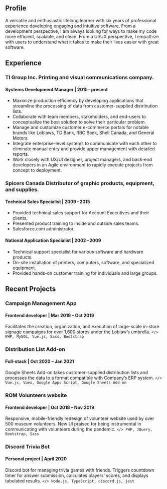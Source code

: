 ## Profile
A versatile and enthusiastic lifelong learner with six years of professional experience developing engaging and intuitive software. From a development perspective, I am always looking for ways to make my code more efficient, scalable, and clean. From a UI/UX perspective, I empathize with users to understand what it takes to make their lives easier with great software.

## Experience
### TI Group Inc. <span class="company-description">Printing and visual communications company.</span>

#### Systems Development Manager |  2015 – present

- Maximize production efficiency by developing applications that streamline the processing of data from customer-supplied distribution lists.
- Collaborate with team members, stakeholders, and end-users to conceptualize the best solution to solve their particular problem.
- Manage and customize customer e-commerce portals for notable brands like Loblaws, TD Bank, RBC Bank, Shell Canada, and General Motors.
- Integrate enterprise-level systems to communicate with each other to eliminate manual entry and provide upper management with detailed reports.
- Work closely with UX/UI designer, project managers, and back-end developers in an Agile environment to rapidly execute projects from concept to deployment.

### Spicers Canada <span class="company-description">Distributor of graphic products, equipment, and supplies.</span>

#### Technical Sales Specialist | 2009 – 2015
- Provided technical sales support for Account Executives and their clients.
- Presented product training to inside and outside sales teams.
- Salesforce.com administrator.

#### National Application Specialist | 2002 – 2009
- Technical support specialist for various software and hardware products.
- On-site installation of printers, computers, software, and specialized equipment.
- Provided hands-on customer training for individuals and large groups.

## Recent Projects
### Campaign Management App 
#### Frontend developer | Mar 2019 – Oct 2019

Facilitates the creation, organization, and execution of large-scale in-store signage campaigns for over 1,600 stores under the Loblaw’s umbrella.
`</> PHP, MySQL, Vue.js, Sass, Bootstrap`

### Distribution List Add-on 
#### Full-stack | Oct 2020 – Jan 2021

Google Sheets Add-on takes customer-supplied distribution lists and processes the data to a format compatible with Company’s ERP system.
`</> Vue.js, Vuex, Google Apps Script, Google Sheets Add-on`

### ROM Volunteers website
#### Frontend developer | Oct 2018 – Nov 2019

Responsive, mobile-friendly redesign of volunteer website used by over 500 museum volunteers. New UI praised for being instrumental in communicating with volunteers during the pandemic.
`</> PHP, JQuery, Bootstrap, Sass`

### Discord Trivia Bot 
#### Personal project | April 2020

Discord bot for managing trivia games with friends. Triggers countdown timer for answer submission, calculates players’ scores, and displays tabulated results.
`</> Node.js, TypeScript, discord.js, jest`
